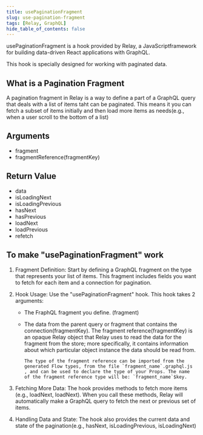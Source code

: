 ```yaml
---
title: usePaginationFragment
slug: use-pagination-fragment
tags: [Relay, GraphQL]
hide_table_of_contents: false
---
```

usePaginationFragment is a hook provided by Relay, a JavaScriptframework for building data-driven React applications with GraphQL.

This hook is specially designed for working with paginated data. 

## What is a Pagination Fragment
A pagination fragment in Relay is a way to define a part of a GraphQL query that deals with a list of items taht can be paginated.
This means it you can fetch a subset of items initially and then load more items as needs(e.g., when a  user scroll to the bottom of a list)


## Arguments
- fragment
- fragmentReference(fragmentKey)

## Return Value
- data
- isLoadingNext
- isLoadingPrevious
- hasNext
- hasPrevious
- loadNext
- loadPrevious
- refetch

## To make "usePaginationFragment" work
1. Fragment Definition: Start by defining a GraphQL fragment on the type that represents your list of items. This fragment includes fields you want to fetch for each item and a connection for pagination.
   
2. Hook Usage: Use the "usePaginationFragment" hook. This hook takes 2 arguments:
   - The FraphQL fragment you define. (fragment)
   - The data from the parent query or fragment that contains the connection(fragmentKey).
         The fragment reference(fragmentKey) is an opaque Relay object that Relay uses to read the data for the fragment from the store; more specifically, it contains information about which particular object instance the data should be read from.

         The type of the fragment reference can be imported from the generated Flow types, from the file `fragment_name`.graphql.js , and can be used to declare the type of your Props. The name of the fragment reference type will be: `fragment_name`$key.

3. Fetching More Data: The hook provides methods to fetch more items (e.g., loadNext, loadNext). When you call these methods, Relay will automatically make a GraphQL query to fetch the next or previous set of items.

4. Handling Data and State: The hook also provides the current data and state of the pagination(e.g., hasNext, isLoadingPrevious, isLoadingNext)